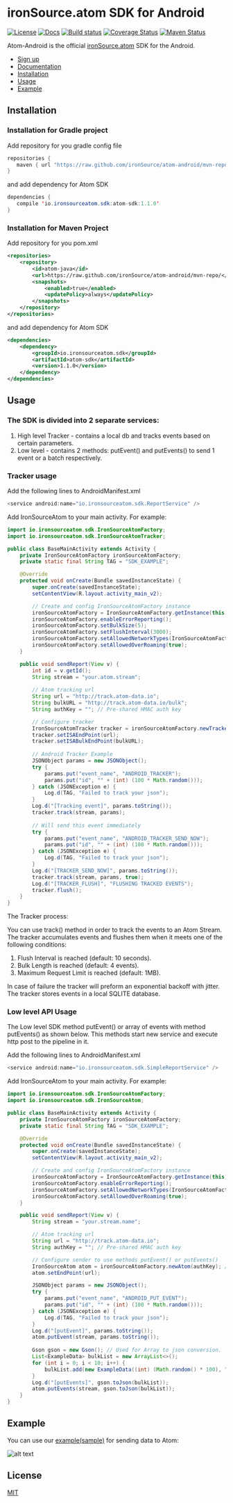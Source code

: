 # ironSource.atom SDK for Android
[![License][license-image]](LICENSE)
[![Docs][docs-image]][docs-url]
[![Build status][travis-image]][travis-url]
[![Coverage Status][coveralls-image]][coveralls-url]
[![Maven Status][maven-image]][maven-url]

Atom-Android is the official [ironSource.atom](http://www.ironsrc.com/data-flow-management) SDK for the Android.

- [Sign up](https://atom.ironsrc.com/#/signup)
- [Documentation][docs-url]
- [Installation](#installation)
- [Usage](#usage)
- [Example](#example)

## Installation

### Installation for Gradle project
Add repository for you gradle config file
```java
repositories {
   maven { url "https://raw.github.com/ironSource/atom-android/mvn-repo/" }
}

```
and add dependency for Atom SDK
```java
dependencies {
   compile 'io.ironsourceatom.sdk:atom-sdk:1.1.0'
}
```

### Installation for Maven Project
Add repository for you pom.xml
```xml
<repositories>
    <repository>
        <id>atom-java</id>
        <url>https://raw.github.com/ironSource/atom-android/mvn-repo/</url>
        <snapshots>
            <enabled>true</enabled>
            <updatePolicy>always</updatePolicy>
        </snapshots>
    </repository>
</repositories>
```
and add dependency for Atom SDK
```xml
<dependencies>
    <dependency>
        <groupId>io.ironsourceatom.sdk</groupId>
        <artifactId>atom-sdk</artifactId>
        <version>1.1.0</version>
    </dependency>
</dependencies>
```

## Usage

### The SDK is divided into 2 separate services:
1. High level Tracker - contains a local db and tracks events based on certain parameters.
2. Low level - contains 2 methods: putEvent() and putEvents() to send 1 event or a batch respectively.

### Tracker usage
Add the following lines to AndroidManifest.xml
```java
<service android:name="io.ironsourceatom.sdk.ReportService" />
```

Add IronSourceAtom to your main activity. For example:
```java
import io.ironsourceatom.sdk.IronSourceAtomFactory;
import io.ironsourceatom.sdk.IronSourceAtomTracker;

public class BaseMainActivity extends Activity {
    private IronSourceAtomFactory ironSourceAtomFactory;
    private static final String TAG = "SDK_EXAMPLE";

    @Override
    protected void onCreate(Bundle savedInstanceState) {
        super.onCreate(savedInstanceState);
        setContentView(R.layout.activity_main_v2);

        // Create and config IronSourceAtomFactory instance
        ironSourceAtomFactory = IronSourceAtomFactory.getInstance(this);
        ironSourceAtomFactory.enableErrorReporting();
        ironSourceAtomFactory.setBulkSize(5);
        ironSourceAtomFactory.setFlushInterval(3000);
        ironSourceAtomFactory.setAllowedNetworkTypes(IronSourceAtomFactory.NETWORK_MOBILE | IronSourceAtomFactory.NETWORK_WIFI);
        ironSourceAtomFactory.setAllowedOverRoaming(true);
    }

    public void sendReport(View v) {
        int id = v.getId();
        String stream = "your.atom.stream";
        
        // Atom tracking url
        String url = "http://track.atom-data.io";
        String bulkURL = "http://track.atom-data.io/bulk";
        String authKey = ""; // Pre-shared HMAC auth key

        // Configure tracker
        IronSourceAtomTracker tracker = ironSourceAtomFactory.newTracker(authKey);
        tracker.setISAEndPoint(url);
        tracker.setISABulkEndPoint(bulkURL);
        
        // Android Tracker Example
        JSONObject params = new JSONObject();
        try {
            params.put("event_name", "ANDROID_TRACKER");
            params.put("id", "" + (int) (100 * Math.random()));
        } catch (JSONException e) {
            Log.d(TAG, "Failed to track your json");
        }
        Log.d("[Tracking event]", params.toString());
        tracker.track(stream, params);
        
        // Will send this event immediately
        try {
            params.put("event_name", "ANDROID_TRACKER_SEND_NOW");
            params.put("id", "" + (int) (100 * Math.random()));
        } catch (JSONException e) {
            Log.d(TAG, "Failed to track your json");
        }
        Log.d("[TRACKER_SEND_NOW]", params.toString());
        tracker.track(stream, params, true);
        Log.d("[TRACKER_FLUSH]", "FLUSHING TRACKED EVENTS");
        tracker.flush();
    }
}
```

The Tracker process:

You can use track() method in order to track the events to an Atom Stream.
The tracker accumulates events and flushes them when it meets one of the following conditions:
 
1. Flush Interval is reached (default: 10 seconds).
2. Bulk Length is reached (default: 4 events).
3. Maximum Request Limit is reached (default: 1MB).

In case of failure the tracker will preform an exponential backoff with jitter.
The tracker stores events in a local SQLITE database.

### Low level API Usage
The Low level SDK method putEvent() or array of events with method putEvents() as shown below.
This methods start new service and execute http post to the pipeline in it.

Add the following lines to AndroidManifest.xml
```java
<service android:name="io.ironsourceatom.sdk.SimpleReportService" />
```
Add IronSourceAtom to your main activity. For example:

```java
import io.ironsourceatom.sdk.IronSourceAtomFactory;
import io.ironsourceatom.sdk.IronSourceAtom;

public class BaseMainActivity extends Activity {
    private IronSourceAtomFactory ironSourceAtomFactory;
    private static final String TAG = "SDK_EXAMPLE";

    @Override
    protected void onCreate(Bundle savedInstanceState) {
        super.onCreate(savedInstanceState);
        setContentView(R.layout.activity_main_v2);

        // Create and config IronSourceAtomFactory instance
        ironSourceAtomFactory = IronSourceAtomFactory.getInstance(this);
        ironSourceAtomFactory.enableErrorReporting();
        ironSourceAtomFactory.setAllowedNetworkTypes(IronSourceAtomFactory.NETWORK_MOBILE | IronSourceAtomFactory.NETWORK_WIFI);
        ironSourceAtomFactory.setAllowedOverRoaming(true);
    }

    public void sendReport(View v) {
        String stream = "your.stream.name";

        // Atom tracking url
        String url = "http://track.atom-data.io";
        String authKey = ""; // Pre-shared HMAC auth key

        // Configure sender to use methods putEvent() or putEvents()
        IronSourceAtom atom = ironSourceAtomFactory.newAtom(authKey); // SET AUTH KEY HERE
        atom.setEndPoint(url);

        JSONObject params = new JSONObject();
        try {
            params.put("event_name", "ANDROID_PUT_EVENT");
            params.put("id", "" + (int) (100 * Math.random()));
        } catch (JSONException e) {
            Log.d(TAG, "Failed to track your json");
        }
        Log.d("[putEvent]", params.toString());
        atom.putEvent(stream, params.toString());
        
        Gson gson = new Gson(); // Used for Array to json conversion.
        List<ExampleData> bulkList = new ArrayList<>();
        for (int i = 0; i < 10; i++) {
            bulkList.add(new ExampleData((int) (Math.random() * 100), "ANDROID_PUT_EVENTS"));
        }
        Log.d("[putEvents]", gson.toJson(bulkList));
        atom.putEvents(stream, gson.toJson(bulkList));
    }
}
```

## Example
You can use our [example(sample)](ironsourceatom-samples) for sending data to Atom:

![alt text][example]

## License
[MIT](LICENSE)

[example]: https://cloud.githubusercontent.com/assets/7361100/16713929/212a5496-46be-11e6-9ff7-0f5ed2c29844.png "example"
[license-image]: https://img.shields.io/badge/license-MIT-blue.svg?style=flat-square
[travis-image]: https://travis-ci.org/ironSource/atom-android.svg?branch=master
[travis-url]: https://travis-ci.org/ironSource/atom-android
[coveralls-image]: https://coveralls.io/repos/github/ironSource/atom-android/badge.svg?branch=master
[coveralls-url]: https://coveralls.io/github/ironSource/atom-android?branch=master
[docs-image]: https://img.shields.io/badge/docs-latest-blue.svg
[docs-url]: https://ironsource.github.io/atom-android/
[maven-image]: https://img.shields.io/badge/maven%20build-v1.1.0-green.svg
[maven-url]: https://github.com/ironSource/atom-android/tree/mvn-repo